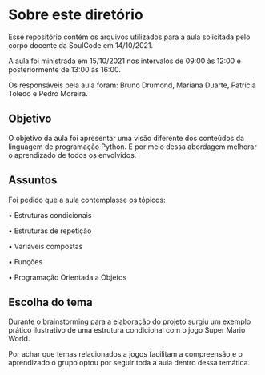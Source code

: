 # Sobre este diretório

Esse repositório contém os arquivos utilizados para a aula solicitada pelo corpo docente da SoulCode em 14/10/2021.

A aula foi ministrada em 15/10/2021 nos intervalos de 09:00 às 12:00 e posteriormente de 13:00 às 16:00.

Os responsáveis pela aula foram: Bruno Drumond, Mariana Duarte, Patrícia Toledo e Pedro Moreira.

## Objetivo

O objetivo da aula foi apresentar uma visão diferente dos conteúdos da linguagem de programação Python. E por meio dessa abordagem melhorar o aprendizado de todos os envolvidos.

## Assuntos

Foi pedido que a aula contemplasse os tópicos:

• Estruturas condicionais

• Estruturas de repetição

• Variáveis compostas

• Funções

• Programação Orientada a Objetos

## Escolha do tema

Durante o brainstorming para a elaboração do projeto surgiu um exemplo prático ilustrativo de uma estrutura condicional com o jogo Super Mario World.

Por achar que temas relacionados a jogos facilitam a compreensão e o aprendizado o grupo optou por seguir toda a aula dentro dessa temática.
